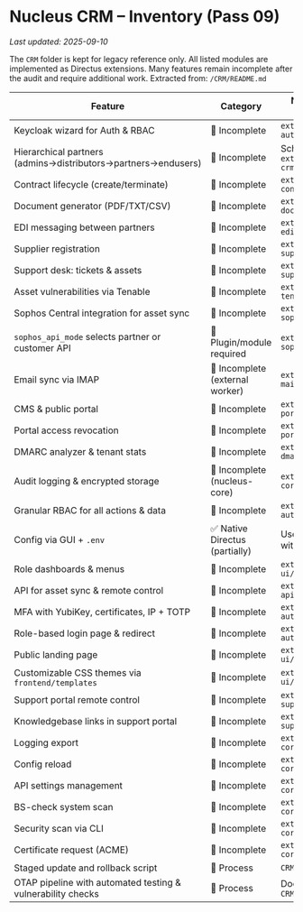 <!-- markdownlint-disable MD013 -->
# Nucleus CRM – Inventory (Pass 09)
_Last updated: 2025-09-10_


The `CRM` folder is kept for legacy reference only. All listed modules are implemented as Directus extensions.
Many features remain incomplete after the audit and require additional work.
Extracted from: `/CRM/README.md`

| Feature | Category | Notes / Proposed Module |
|---------------------------------|----------------------------|---------------------------------------|
| Keycloak wizard for Auth & RBAC | 🚧 Incomplete | `extensions/nucleus-auth/` |
| Hierarchical partners (admins→distributors→partners→endusers) | 🚧 Incomplete | Schema + RBAC in `extensions/nucleus-crm/` |
| Contract lifecycle (create/terminate) | 🚧 Incomplete | `extensions/nucleus-contracts/` |
| Document generator (PDF/TXT/CSV) | 🚧 Incomplete | `extensions/nucleus-docs/` |
| EDI messaging between partners | 🚧 Incomplete | `extensions/nucleus-edi/` |
| Supplier registration | 🚧 Incomplete | `extensions/nucleus-suppliers/` |
| Support desk: tickets & assets | 🚧 Incomplete | `extensions/nucleus-support/` |
| Asset vulnerabilities via Tenable | 🚧 Incomplete | `extensions/nucleus-tenable/` |
| Sophos Central integration for asset sync | 🚧 Incomplete | `extensions/nucleus-sophos/` |
| `sophos_api_mode` selects partner or customer API | 🔧 Plugin/module required | `extensions/nucleus-sophos/` |
| Email sync via IMAP | 🚧 Incomplete (external worker) | `extensions/nucleus-mail-ingest/` |
| CMS & public portal | 🚧 Incomplete | `extensions/nucleus-portal/` |
| Portal access revocation | 🚧 Incomplete | `extensions/nucleus-portal/` |
| DMARC analyzer & tenant stats | 🚧 Incomplete | `extensions/nucleus-dmarc/` |
| Audit logging & encrypted storage | 🚧 Incomplete (nucleus-core) | `extensions/nucleus-core/` |
| Granular RBAC for all actions & data | 🚧 Incomplete | `extensions/nucleus-auth/` |
| Config via GUI + `.env` | ✅ Native Directus (partially) | Use Directus settings with env overrides |
| Role dashboards & menus | 🚧 Incomplete | `extensions/nucleus-ui/` |
| API for asset sync & remote control | 🚧 Incomplete | `extensions/nucleus-api/` |
| MFA with YubiKey, certificates, IP + TOTP | 🚧 Incomplete | `extensions/nucleus-auth/` |
| Role-based login page & redirect | 🚧 Incomplete | `extensions/nucleus-auth/` |
| Public landing page | 🚧 Incomplete | `extensions/nucleus-ui/` |
| Customizable CSS themes via `frontend/templates` | 🚧 Incomplete | `extensions/nucleus-ui/` |
| Support portal remote control | 🚧 Incomplete | `extensions/nucleus-support/` |
| Knowledgebase links in support portal | 🚧 Incomplete | `extensions/nucleus-support/` |
| Logging export | 🚧 Incomplete | `extensions/nucleus-core/` |
| Config reload | 🚧 Incomplete | `extensions/nucleus-core/` |
| API settings management | 🚧 Incomplete | `extensions/nucleus-core/` |
| BS-check system scan | 🚧 Incomplete | `extensions/nucleus-core/` |
| Security scan via CLI | 🚧 Incomplete | `extensions/nucleus-core/` |
| Certificate request (ACME) | 🚧 Incomplete | `extensions/nucleus-core/` |
| Staged update and rollback script | 🚧 Process | `CRM/scripts/update.py` |
| OTAP pipeline with automated testing & vulnerability checks | 🚧 Process | Documented in `CRM/README.md` |
